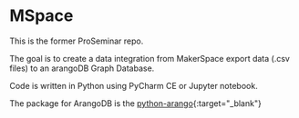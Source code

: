 # MSpace

This is the former ProSeminar repo. 

The goal is to create a data integration from MakerSpace export data (.csv files) to an arangoDB Graph Database. 

Code is written in Python using PyCharm CE or Jupyter notebook. 

The package for ArangoDB is the [python-arango](https://docs.python-arango.com/en/main/?target=_blank){:target="\_blank"}
